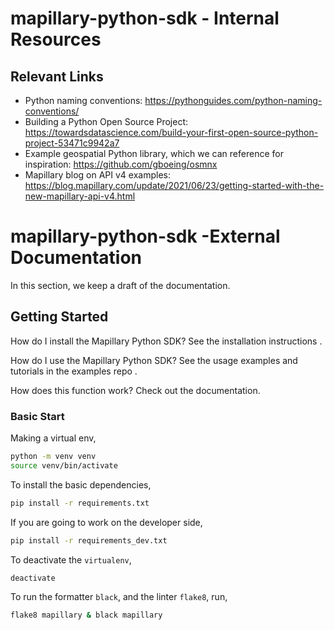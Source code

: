 # mapillary-python-sdk - Internal Resources

## Relevant Links

- Python naming conventions: https://pythonguides.com/python-naming-conventions/
- Building a Python Open Source Project: https://towardsdatascience.com/build-your-first-open-source-python-project-53471c9942a7
- Example geospatial Python library, which we can reference for inspiration: https://github.com/gboeing/osmnx
- Mapillary blog on API v4 examples: https://blog.mapillary.com/update/2021/06/23/getting-started-with-the-new-mapillary-api-v4.html


# mapillary-python-sdk -External Documentation

In this section, we keep a draft of the documentation.

<here we should give a paragraph describing the library and what its capabilities are>
  
## Getting Started
  
How do I install the Mapillary Python SDK? See the installation instructions <link to readthedocs.io>.

How do I use the Mapillary Python SDK? See the usage examples and tutorials in the examples repo <link to examples possibly>.

How does this function work? Check out the documentation.

### Basic Start

Making a virtual env,

```bash
python -m venv venv
source venv/bin/activate
```

To install the basic dependencies,

```bash
pip install -r requirements.txt
```

If you are going to work on the developer side,

```bash
pip install -r requirements_dev.txt
```

To deactivate the `virtualenv`,

```bash
deactivate
```

To run the formatter `black`, and the linter `flake8`, run,

```bash
flake8 mapillary & black mapillary
```
